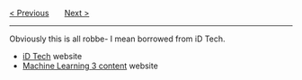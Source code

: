 <a href="/v3/Wrap-Up/Project-Submission.md">&lt; Previous</a>
&nbsp;&nbsp;&nbsp;&nbsp;&nbsp;
<a href="/README.md">Next &gt;</a>
<hr>
Obviously this is all robbe- I mean borrowed from iD Tech.
<ul>
  <li><a href="https://idtech.com">iD Tech</a> website</li>
  <li><a href="https://idgameplan.com/course/student/mach3">Machine Learning 3 content</a> website</li>
</ul>
